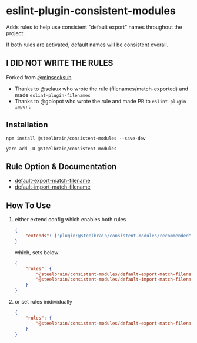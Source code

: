 # eslint-plugin-consistent-modules

Adds rules to help use consistent "default export" names throughout the project.

If both rules are activated, default names will be consistent overall.

## I DID NOT WRITE THE RULES

Forked from [@minseoksuh](https://github.com/minseoksuh/eslint-plugin-consistent-default-export-name)

- Thanks to @selaux who wrote the rule (filenames/match-exported) and made `eslint-plugin-filenames`
- Thanks to @golopot who wrote the rule and made PR to `eslint-plugin-import`

## Installation

```shell
npm install @steelbrain/consistent-modules --save-dev
```

```shell
yarn add -D @steelbrain/consistent-modules
```

## Rule Option & Documentation

- [default-export-match-filename](./docs/rules/default-export-match-filename.md)
- [default-import-match-filename](./docs/rules/default-import-match-filename.md)

## How To Use

1. either extend config which enables both rules

    ```json
    {
        "extends": ["plugin:@steelbrain/consistent-modules/recommended"]
    }
    ```

    which, sets below

    ```json
    {
        "rules": {
            "@steelbrain/consistent-modules/default-export-match-filename": "error",
            "@steelbrain/consistent-modules/default-import-match-filename": "error"
        }
    }
    ```

2. or set rules inidividually

    ```json
    {
        "rules": {
            "@steelbrain/consistent-modules/default-export-match-filename": "error",
        }
    }
    ```
